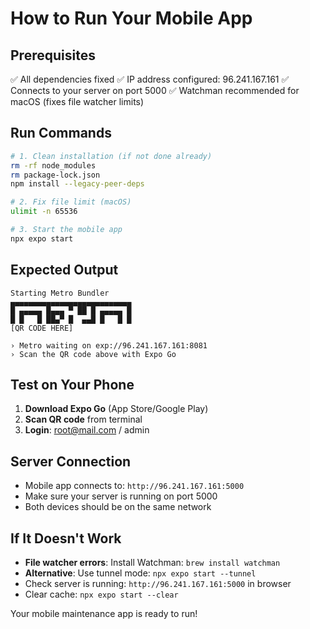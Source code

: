 # How to Run Your Mobile App

## Prerequisites
✅ All dependencies fixed
✅ IP address configured: 96.241.167.161
✅ Connects to your server on port 5000
✅ Watchman recommended for macOS (fixes file watcher limits)

## Run Commands
```bash
# 1. Clean installation (if not done already)
rm -rf node_modules
rm package-lock.json
npm install --legacy-peer-deps

# 2. Fix file limit (macOS)
ulimit -n 65536

# 3. Start the mobile app
npx expo start
```

## Expected Output
```
Starting Metro Bundler
▄▄▄▄▄▄▄▄▄▄▄▄▄▄▄▄▄▄▄▄▄▄▄▄▄▄▄
█ ▄▄▄▄▄ █▄▄▄ ▀ ██ █ ▄▄▄▄▄ █
█ █   █ ██▄▀ █  ▄▄█ █   █ █
[QR CODE HERE]

› Metro waiting on exp://96.241.167.161:8081
› Scan the QR code above with Expo Go
```

## Test on Your Phone
1. **Download Expo Go** (App Store/Google Play)
2. **Scan QR code** from terminal
3. **Login**: root@mail.com / admin

## Server Connection
- Mobile app connects to: `http://96.241.167.161:5000`
- Make sure your server is running on port 5000
- Both devices should be on the same network

## If It Doesn't Work
- **File watcher errors**: Install Watchman: `brew install watchman`
- **Alternative**: Use tunnel mode: `npx expo start --tunnel`
- Check server is running: `http://96.241.167.161:5000` in browser
- Clear cache: `npx expo start --clear`

Your mobile maintenance app is ready to run!